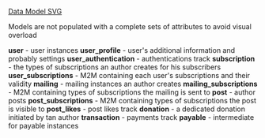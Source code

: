 [Data Model SVG](https://mermaid.ink/svg/pako:eNqtVl2PojAU_SuE55k_wBvjuLtkXTWiD5uYkApXbQItacvsmpH_vi3fLRXHjX0wlXvae-45t4VPN6YJuJ4L7B2jE0PZnjhy7ML5xrleX1-v12oerTerb8Fi7jkFBxbhxIR91jB_t_0xX26Dmb8NVksb-rOeq4GJcNqYGgdKU0DEwTxChThTZg_FAn8gAYOFXDBMTg5kCKejpzni_A9lDbzsqbQ1mZQkZxENeSUym8PghOWOSGBKIvVklOiIGRcRQdk4lKJbkfxMCUSkyA7Axgx1Oae0a4izEXGBM3BOQIApzSL1lwuU5SMmSvJIdYNVdbl3r2A9Wfu__TcpX-N_uHsLZ5tgXRufows6pNDRacF3ShCXHDQZxn2m5xk3WClhtGnHITY0wMOYU9Kbi3hx4DHDeWW8WU5zRHRO1hVaujsq1N0fmY9NTQfm6b0l4K9wEuhI9BHZaMBw7OTyB8b9ppX-cLuph9batV78QClWfZimRj_98oNFsPze-tz8Ne1QZ1xWbNd1eqmVW5v1cUsqlWNKBBBhqTNmcOvEdRgul5qAUuP1mCWmOJOuVMI37bwKt614am4ql1MuJhW3LbImHZ5ktcgzlTVOVo0Z3SYtX9qkXgQ_5ybPLpUB0vq22ul5x_Er7o_7puy5POa3Vu89s7sUlQ5TW3dVWNjfPPkal-5QD_1-Xy2bz4Jpz3ucKXEbeeoF-j_3p7zECogEYicQExVvN_4y9GeWV5Xx8tSAJs1B8KmutcWgjBbDK8wm1eCy6IFquC-u3EVePIn8iqzY7V1xBimn68lpAkdUpGLv7kkpoUWuWM4TLChzvSNKOby40i0aXkjseoIV0IKa79EGVf4DK4E9-A)

Models are not populated with a complete sets of attributes to avoid visual overload

**user** - user instances
**user_profile** - user's additional information and probably settings
**user_authentication** - authentications track
**subscription** - the types of subscriptions an author creates for his subscribers
**user_subscriptions** - M2M containing each user's subscriptions and their validity
**mailing** - mailing instances an author creates
**mailing_subscriptions** - M2M containing types of subscriptions the mailing is sent to
**post** - author posts
**post_subscriptions** - M2M containing types of subscriptions the post is visible to
**post_likes** - post likes track
**donation** - a dedicated donation initiated by tan author
**transaction** - payments track
**payable** - intermediate for payable instances
